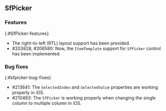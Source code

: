 ## SfPicker

### Features
{:#SfPicker-features}

*  The right-to-left (RTL) layout support has been provided.
* \#203828, #206580: Now, the `ItemTemplate` support for `SfPicker` control has been implemented.

### Bug fixes
{:#sfpicker-bug-fixes}

* \#213641: The `SelectedIndex` and `SelectedValue` properties are working properly in iOS.
* \#210493: The `SfPicker` is working properly when changing the single column to multiple column in iOS.